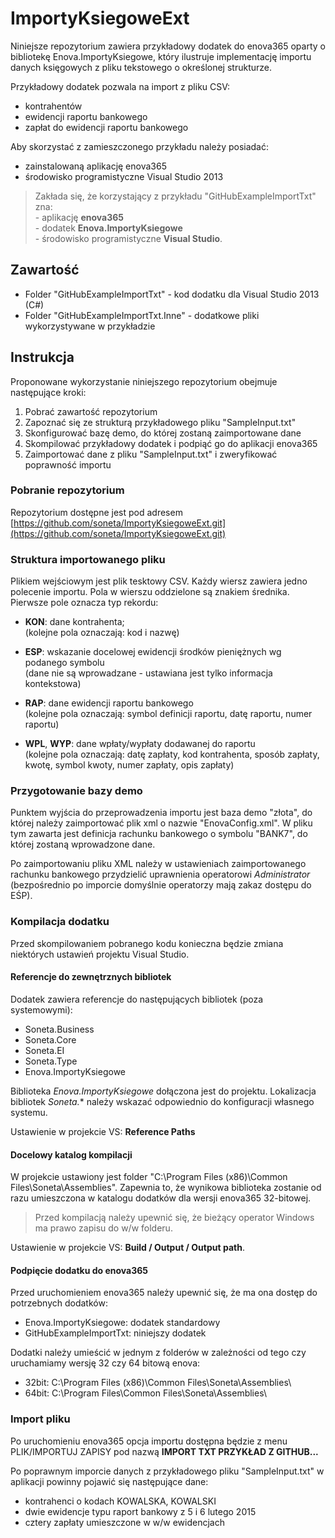 
# ImportyKsiegoweExt

Niniejsze repozytorium zawiera przykładowy dodatek do enova365 oparty o bibliotekę Enova.ImportyKsiegowe, który ilustruje implementację importu danych księgowych z pliku tekstowego o określonej strukturze.

Przykładowy dodatek pozwala na import z pliku CSV:

- kontrahentów
- ewidencji raportu bankowego
- zapłat do ewidencji raportu bankowego

Aby skorzystać z zamieszczonego przykładu należy posiadać:

- zainstalowaną aplikację enova365
- środowisko programistyczne Visual Studio 2013

> Zakłada się, że korzystający z przykładu "GitHubExampleImportTxt" zna:
<br/>- aplikację **enova365**
<br/>- dodatek **Enova.ImportyKsiegowe**
<br/>- środowisko programistyczne **Visual Studio**.

## Zawartość

- Folder "GitHubExampleImportTxt" - kod dodatku dla Visual Studio 2013 (C#)
- Folder "GitHubExampleImportTxt.Inne" - dodatkowe pliki wykorzystywane w przykładzie

## Instrukcja

Proponowane wykorzystanie niniejszego repozytorium obejmuje następujące kroki:

1. Pobrać zawartość repozytorium
2. Zapoznać się ze strukturą przykładowego pliku "SampleInput.txt"
3. Skonfigurować bazę demo, do której zostaną zaimportowane dane
4. Skompilować przykładowy dodatek i podpiąć go do aplikacji enova365
5. Zaimportować dane z pliku "SampleInput.txt" i zweryfikować poprawność importu

### Pobranie repozytorium

Repozytorium dostępne jest pod adresem  
[https://github.com/soneta/ImportyKsiegoweExt.git](https://github.com/soneta/ImportyKsiegoweExt.git)

### Struktura importowanego pliku

Plikiem wejściowym jest plik tesktowy CSV. Każdy wiersz zawiera jedno polecenie importu. Pola w wierszu oddzielone są znakiem średnika. Pierwsze pole oznacza typ rekordu:

- **KON**: dane kontrahenta;  
(kolejne pola oznaczają: kod i nazwę)

- **ESP**: wskazanie docelowej ewidencji środków pieniężnych wg podanego symbolu  
(dane nie są wprowadzane - ustawiana jest tylko informacja kontekstowa)
 
- **RAP**: dane ewidencji raportu bankowego  
(kolejne pola oznaczają: symbol definicji raportu, datę raportu, numer raportu)

- **WPL**, **WYP**: dane wpłaty/wypłaty dodawanej do raportu  
(kolejne pola oznaczają: datę zapłaty, kod kontrahenta, sposób zapłaty, kwotę, symbol kwoty, numer zapłaty, opis zapłaty)

### Przygotowanie bazy demo

Punktem wyjścia do przeprowadzenia importu jest baza demo "złota", do której należy zaimportować plik xml o nazwie "EnovaConfig.xml". W pliku tym zawarta jest definicja rachunku bankowego o symbolu "BANK7", do której zostaną wprowadzone dane.

Po zaimportowaniu pliku XML należy w ustawieniach zaimportowanego rachunku bankowego przydzielić uprawnienia operatorowi *Administrator* (bezpośrednio po imporcie domyślnie operatorzy mają zakaz dostępu do EŚP).

### Kompilacja dodatku

Przed skompilowaniem pobranego kodu konieczna będzie zmiana niektórych ustawień projektu Visual Studio.

#### Referencje do zewnętrznych bibliotek

Dodatek zawiera referencje do następujących bibliotek (poza systemowymi):

- Soneta.Business
- Soneta.Core
- Soneta.EI
- Soneta.Type
- Enova.ImportyKsiegowe

Biblioteka *Enova.ImportyKsiegowe* dołączona jest do projektu. Lokalizacja bibliotek *Soneta.** należy wskazać odpowiednio do konfiguracji własnego systemu.

Ustawienie w projekcie VS: **Reference Paths** 

#### Docelowy katalog kompilacji

W projekcie ustawiony jest folder "C:\Program Files (x86)\Common Files\Soneta\Assemblies\". Zapewnia to, że wynikowa biblioteka zostanie od razu umieszczona w katalogu dodatków dla wersji enova365 32-bitowej.
> Przed kompilacją należy upewnić się, że bieżący operator Windows ma prawo zapisu do w/w folderu.

Ustawienie w projekcie VS: **Build / Output / Output path**.

#### Podpięcie dodatku do enova365

Przed uruchomieniem enova365 należy upewnić się, że ma ona dostęp do potrzebnych dodatków:

- Enova.ImportyKsiegowe: dodatek standardowy
- GitHubExampleImportTxt: niniejszy dodatek

Dodatki należy umieścić w jednym z folderów w zależności od tego czy uruchamiamy wersję 32 czy 64 bitową enova:

- 32bit: C:\Program Files (x86)\Common Files\Soneta\Assemblies\
- 64bit: C:\Program Files\Common Files\Soneta\Assemblies\

### Import pliku

Po uruchomieniu enova365 opcja importu dostępna będzie z menu PLIK/IMPORTUJ ZAPISY pod nazwą **IMPORT TXT PRZYKŁAD Z GITHUB...**

Po poprawnym imporcie danych z przykładowego pliku "SampleInput.txt" w aplikacji powinny pojawić się następujące dane:

- kontrahenci o kodach KOWALSKA, KOWALSKI
- dwie ewidencje typu raport bankowy z 5 i 6 lutego 2015
- cztery zapłaty umieszczone w w/w ewidencjach 